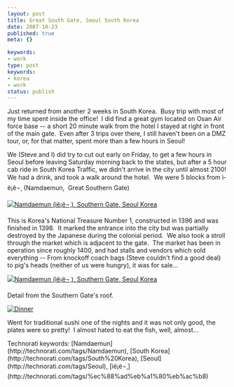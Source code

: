 ```yaml
---
layout: post
title: Great South Gate, Seoul South Korea
date: 2007-10-23
published: true
meta: {}

keywords:
- work
type: post
keywords:
- korea
- work
status: publish
---
```



Just returned from another 2 weeks in South Korea.  Busy trip with most of my time spent inside the office!  I did find a great gym located on Osan Air force base -- a short 20 minute walk from the hotel I stayed at right in front of the main gate.  Even after 3 trips over there, I still haven't been on a DMZ tour, or, for that matter, spent more than a few hours in Seoul!



We (Steve and I) did try to cut out early on Friday, to get a few hours in Seoul before leaving Saturday morning back to the states, but after a 5 hour cab ride in South Korea Traffic, we didn't arrive in the city until almost 2100!  We had a drink, and took a walk around the hotel.  We were 5 blocks from ì­ë¡ë¬¸ (Namdaemun,  Great Southern Gate)



[![Namdaemun (ì­ë¡ë¬¸), Southern Gate, Seoul Korea](http://media.eick.us/2011/05/1571511045_148cf5c1df.jpg)](http://www.flickr.com/photos/19429588@N00/1571511045/ "Namdaemun (ì­ë¡ë¬¸), Southern Gate, Seoul Korea")



This is Korea's National Treasure Number 1, constructed in 1396 and was finished in 1398.  It marked the entrance into the city but was partially destroyed by the Japanese during the colonial period.  We also took a stroll through the market which is adjacent to the gate.  The market has been in operation since roughly 1400, and had stalls and vendors which sold everything -- From knockoff coach bags (Steve couldn't find a good deal) to pig's heads (neither of us were hungry), it was for sale...



[![Namdaemun (ì­ë¡ë¬¸), Southern Gate, Seoul Korea](http://media.eick.us/2011/05/1571518831_2cdbe697ce.jpg)](http://www.flickr.com/photos/19429588@N00/1571518831/ "Namdaemun (ì­ë¡ë¬¸), Southern Gate, Seoul Korea")



Detail from the Southern Gate's roof.



[![Dinner](http://media.eick.us/2011/05/1571496217_3b4aa19149.jpg)](http://www.flickr.com/photos/19429588@N00/1571496217/ "Dinner")



Went for traditional sushi one of the nights and it was not only good, the plates were so pretty!  I almost hated to eat the fish, well, almost...

<div class="wlWriterSmartContent" style="margin: 0px;padding: 0px">Technorati keywords: [Namdaemun](http://technorati.com/tags/Namdaemun), [South Korea](http://technorati.com/tags/South%20Korea), [Seoul](http://technorati.com/tags/Seoul), [ì­ë¡ë¬¸](http://technorati.com/tags/%ec%88%ad%eb%a1%80%eb%ac%b8)</div>
